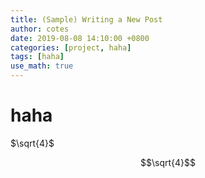 ```yaml
---
title: (Sample) Writing a New Post
author: cotes
date: 2019-08-08 14:10:00 +0800
categories: [project, haha]
tags: [haha]
use_math: true
---
```


# haha

$\sqrt{4}$

$$\sqrt{4}$$ 
